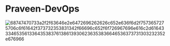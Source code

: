 # Praveen-DevOps

![68747470733a2f2f63646e2e6472696262626c652e636f6d2f7573657275706c6f61642f373732353831342f66696c652f6f726967696e616c2d61643334653561336435383761386139306236353836646536373731303232352e676966](https://github.com/user-attachments/assets/be9992cf-6d59-45b6-8b9e-88ec5eefc356)
